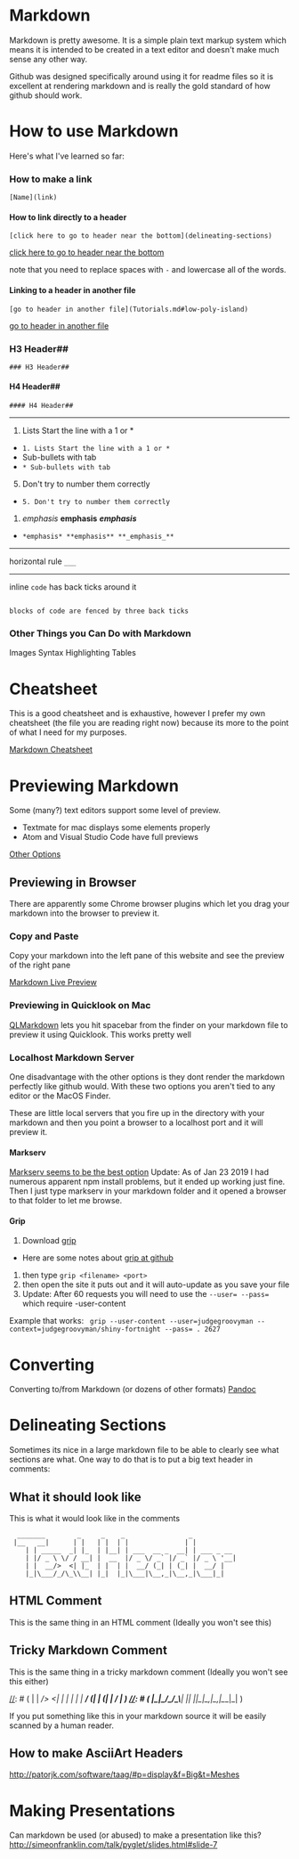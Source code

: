 # Markdown
Markdown is pretty awesome.  It is a simple plain text markup system which means it is intended to be created in a text editor and doesn't make much sense any other way.

Github was designed specifically around using it for readme files so it is excellent at rendering markdown and is really the gold standard of how github should work.

# How to use Markdown
Here's what I've learned so far:

### How to make a link
`[Name](link)`

#### How to link directly to a header
`[click here to go to header near the bottom](delineating-sections)`

[click here to go to header near the bottom](delineating-sections)

note that you need to replace spaces with `-` and lowercase all of the words.

#### Linking to a header in another file
`[go to header in another file](Tutorials.md#low-poly-island)`

[go to header in another file](Tutorials.md#low-poly-island)



### H3 Header##
`### H3 Header##`
#### H4 Header##
`#### H4 Header##`
____
1. Lists Start the line with a 1 or *
* `1. Lists Start the line with a 1 or *`
* Sub-bullets with tab
* `* Sub-bullets with tab`
5. Don't try to number them correctly
* `5. Don't try to number them correctly`
1. *emphasis* **emphasis** **_emphasis_**
* `*emphasis* **emphasis** **_emphasis_**`

____
horizontal rule 
`___`
____


inline `code` has back ticks around it

```

blocks of code are fenced by three back ticks
```
 


### Other Things you Can Do with Markdown ###
Images
Syntax Highlighting
Tables

# Cheatsheet
This is a good cheatsheet and is exhaustive, however I prefer my own cheatsheet (the file you are reading right now) because its more to the point of what I need for my purposes.

[Markdown Cheatsheet](https://github.com/adam-p/markdown-here/wiki/Markdown-Cheatsheet)

# Previewing Markdown
Some (many?) text editors support some level of preview.
* Textmate for mac displays some elements properly
* Atom and Visual Studio Code have full previews

[Other Options](https://stackoverflow.com/questions/9843609/view-markdown-files-offline)

## Previewing in Browser
There are apparently some Chrome browser plugins which let you drag your markdown into the browser to preview it.

### Copy and Paste
Copy your markdown into the left pane of this website and see the preview of the right pane

[Markdown Live Preview](https://markdownlivepreview.com)

### Previewing in Quicklook on Mac
[QLMarkdown](https://github.com/toland/qlmarkdown) lets you hit spacebar from the finder on your markdown file to preview it using Quicklook.  This works pretty well

### Localhost Markdown Server

One disadvantage with the other options is they dont render the markdown perfectly like github would.  With these two options you aren't tied to any editor or the MacOS Finder.

These are little local servers that you fire up in the directory with your markdown and then you point a browser to a localhost port and it will preview it.

#### Markserv
[Markserv seems to be the best option](https://www.npmjs.com/package/markserv)
Update: As of Jan 23 2019  I had numerous apparent npm install problems, but it ended up working just fine.
Then I just type markserv in your markdown folder and it opened a browser to that folder to let me browse.

#### Grip
1. Download [grip](http://stackoverflow.com/questions/9843609/view-markdown-files-offline)
* Here are some notes about [grip at github](https://github.com/joeyespo/grip)
1. then type `grip <filename> <port>`
1. then open the site it puts out and it will auto-update as you save your file
1. Update: After 60 requests you will need to use the `--user= --pass=` which require -user-content

Example that works:
` grip --user-content --user=judgegroovyman --context=judgegroovyman/shiny-fortnight --pass= . 2627`

# Converting #
Converting to/from Markdown (or dozens of other formats)
[Pandoc](http://pandoc.org)

# Delineating Sections #
Sometimes its nice in a large markdown file to be able to clearly see what sections are what.  One way to do that is to put a big text header in comments:

## What it should look like ##
This is what it would look like in the comments
```text
  _______        _     _    _                _           
 |__   __|      | |   | |  | |              | |          
    | | _____  _| |_  | |__| | ___  __ _  __| | ___ _ __ 
    | |/ _ \ \/ / __| |  __  |/ _ \/ _` |/ _` |/ _ \ '__|
    | |  __/>  <| |_  | |  | |  __/ (_| | (_| |  __/ |   
    |_|\___/_/\_\\__| |_|  |_|\___|\__,_|\__,_|\___|_|  
```	
	
## HTML Comment ##
This is the same thing in an HTML comment (Ideally you won't see this)
	
<!-- 
  _______        _     _    _                _           
 |__   __|      | |   | |  | |              | |          
    | | _____  _| |_  | |__| | ___  __ _  __| | ___ _ __ 
    | |/ _ \ \/ / __| |  __  |/ _ \/ _` |/ _` |/ _ \ '__|
    | |  __/>  <| |_  | |  | |  __/ (_| | (_| |  __/ |   
    |_|\___/_/\_\\__| |_|  |_|\___|\__,_|\__,_|\___|_|  
	In HTML Comment
	
-->

## Tricky Markdown Comment

This is the same thing in a tricky markdown comment (Ideally you won't see this either)

[//]: # (  _______        _     _    _                _           )
[//]: # ( |__   __|      | |   | |  | |              | |          )
[//]: # (    | | _____  _| |_  | |__| | ___  __ _  __| | ___ _ __ )
[//]: # (    | |/ _ \ \/ / __| |  __  |/ _ \/ _` |/ _` |/ _ \ '__|)
[//]: # (    | |  __/>  <| |_  | |  | |  __/ (_| | (_| |  __/ |   )
[//]: # (    |_|\___/_/\_\\__| |_|  |_|\___|\__,_|\__,_|\___|_|   )

If you put something like this in your markdown source it will be easily scanned by a human reader.

## How to make AsciiArt Headers ##

http://patorjk.com/software/taag/#p=display&f=Big&t=Meshes


# Making Presentations #
Can markdown be used (or abused) to make a presentation like this? 
http://simeonfranklin.com/talk/pyglet/slides.html#slide-7


